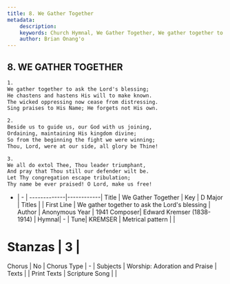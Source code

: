 ```yaml
---
title: 8. We Gather Together
metadata:
    description: 
    keywords: Church Hymnal, We Gather Together, We gather together to ask the Lord&#039;s blessing, 
    author: Brian Onang'o
---
```



## 8. WE GATHER TOGETHER

```txt
1.
We gather together to ask the Lord's blessing;
He chastens and hastens His will to make known.
The wicked oppressing now cease from distressing.
Sing praises to His Name; He forgets not His own.

2.
Beside us to guide us, our God with us joining,
Ordaining, maintaining His kingdom divine;
So from the beginning the fight we were winning;
Thou, Lord, were at our side, all glory be Thine!

3.
We all do extol Thee, Thou leader triumphant,
And pray that Thou still our defender wilt be.
Let Thy congregation escape tribulation;
Thy name be ever praised! O Lord, make us free!

```

- |   -  |
-------------|------------|
Title | We Gather Together |
Key | D Major |
Titles |  |
First Line | We gather together to ask the Lord&#039;s blessing |
Author | Anonymous
Year | 1941
Composer| Edward Kremser (1838-1914) |
Hymnal|  - |
Tune| KREMSER |
Metrical pattern | |
# Stanzas | 3 |
Chorus | No |
Chorus Type | - |
Subjects | Worship: Adoration and Praise |
Texts |  |
Print Texts | 
Scripture Song |  |
  
